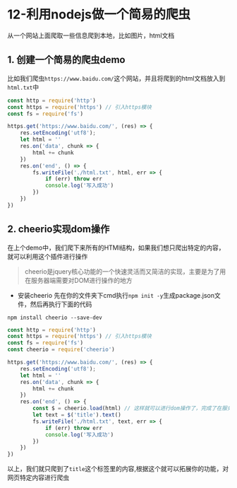 # 12-利用nodejs做一个简易的爬虫

从一个网站上面爬取一些信息爬到本地，比如图片，html文档

## 1. 创建一个简易的爬虫demo

比如我们爬虫`https://www.baidu.com/`这个网站，并且将爬到的html文档放入到`html.txt`中

```js
const http = require('http')
const https = require('https') // 引入https模块
const fs = require('fs')

https.get('https://www.baidu.com/', (res) => {
    res.setEncoding('utf8');
    let html = ''
    res.on('data', chunk => {
        html += chunk
    })
    res.on('end', () => {
        fs.writeFile('./html.txt', html, err => {
            if (err) throw err
            console.log('写入成功')
        })
    })
})
```
## 2. cheerio实现dom操作

在上个demo中，我们爬下来所有的HTMl结构，如果我们想只爬出特定的内容，就可以利用这个插件进行操作

> cheerio是jquery核心功能的一个快速灵活而又简洁的实现，主要是为了用在服务器端需要对DOM进行操作的地方

- 安装cheerio
先在你的文件夹下cmd执行`npm init -y`生成package.json文件，然后再执行下面的代码
```
npm install cheerio --save-dev
```
```js
const http = require('http')
const https = require('https') // 引入https模块
const fs = require('fs')
const cheerio = require('cheerio')

https.get('https://www.baidu.com/', (res) => {
    res.setEncoding('utf8');
    let html = ''
    res.on('data', chunk => {
        html += chunk
    })
    res.on('end', () => {
        const $ = cheerio.load(html) // 这样就可以进行dom操作了，完成了在服务端操作dom
        let text = $('title').text()
        fs.writeFile('./html.txt', text, err => {
            if (err) throw err
            console.log('写入成功')
        })
    })
})
```
以上，我们就只爬到了`title`这个标签里的内容,根据这个就可以拓展你的功能，对网页特定内容进行爬虫